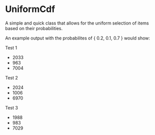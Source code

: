# UniformCdf
A simple and quick class that allows for the uniform selection of items based on their probabilities. 

An example output with the probabilites of { 0.2, 0.1, 0.7 } would show:

Test 1
 - 2033
 - 963
 - 7004
 
 Test 2
  - 2024
  - 1006
  - 6970
 
 Test 3
  - 1988
  - 983
  - 7029
